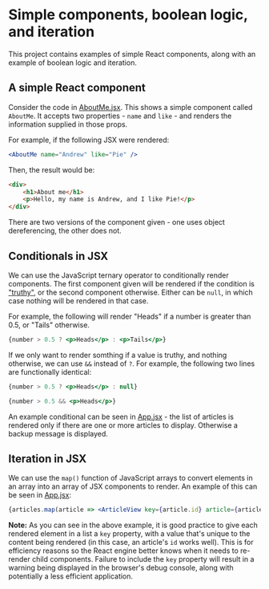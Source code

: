 # Simple components, boolean logic, and iteration
This project contains examples of simple React components, along with an example of boolean logic and iteration.

## A simple React component
Consider the code in [AboutMe.jsx](./src/AboutMe.jsx). This shows a simple component called `AboutMe`. It accepts two properties - `name` and `like` - and renders the information supplied in those props.

For example, if the following JSX were rendered:
```jsx
<AboutMe name="Andrew" like="Pie" />
```

Then, the result would be:
```html
<div>
    <h1>About me</h1>
    <p>Hello, my name is Andrew, and I like Pie!</p>
</div>
```

There are two versions of the component given - one uses object dereferencing, the other does not.

## Conditionals in JSX
We can use the JavaScript ternary operator to conditionally render components. The first component given will be rendered if the condition is ["truthy"](https://developer.mozilla.org/en-US/docs/Glossary/Truthy), or the second component otherwise. Either can be `null`, in which case nothing will be rendered in that case.

For example, the following will render "Heads" if a number is greater than 0.5, or "Tails" otherwise.

```jsx
{number > 0.5 ? <p>Heads</p> : <p>Tails</p>}
```

If we only want to render somthing if a value is truthy, and nothing otherwise, we can use `&&` instead of `?`. For example, the following two lines are functionally identical:

```jsx
{number > 0.5 ? <p>Heads</p> : null}
```

```jsx
{number > 0.5 && <p>Heads</p>}
```

An example conditional can be seen in [App.jsx](./src/App.jsx) - the list of articles is rendered only if there are one or more articles to display. Otherwise a backup message is displayed.

## Iteration in JSX
We can use the `map()` function of JavaScript arrays to convert elements in an array into an array of JSX components to render. An example of this can be seen in [App.jsx](./src/App.jsx):

```jsx
{articles.map(article => <ArticleView key={article.id} article={article} />)}
```

**Note:** As you can see in the above example, it is good practice to give each rendered element in a list a `key` property, with a value that's unique to the content being rendered (in this case, an article's `id` works well). This is for efficiency reasons so the React engine better knows when it needs to re-render child components. Failure to include the `key` property will result in a warning being displayed in the browser's debug console, along with potentially a less efficient application.